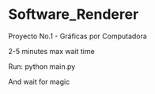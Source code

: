﻿# Software_Renderer
Proyecto No.1 - Gráficas por Computadora

2-5 minutes max wait time

Run:
	python main.py

And wait for magic

